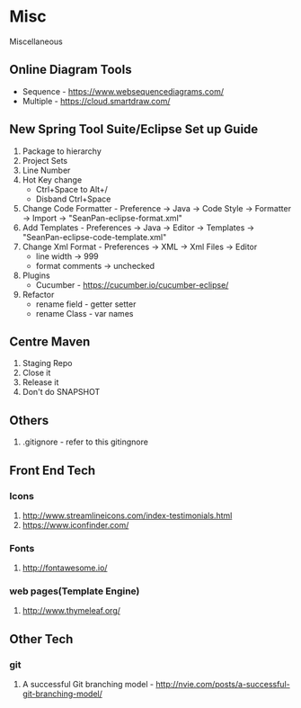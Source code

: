 # Misc
Miscellaneous

## Online Diagram Tools
- Sequence - https://www.websequencediagrams.com/
- Multiple - https://cloud.smartdraw.com/

## New Spring Tool Suite/Eclipse Set up Guide
1. Package to hierarchy
1. Project Sets
1. Line Number
1. Hot Key change
   - Ctrl+Space to Alt+/
   - Disband Ctrl+Space
1. Change Code Formatter - Preference -> Java -> Code Style -> Formatter -> Import -> "SeanPan-eclipse-format.xml"
1. Add Templates - Preferences -> Java -> Editor -> Templates -> "SeanPan-eclipse-code-template.xml"
1. Change Xml Format - Preferences -> XML -> Xml Files -> Editor
   - line width -> 999
   - format comments -> unchecked
1. Plugins
   - Cucumber - https://cucumber.io/cucumber-eclipse/
1. Refactor
   - rename field - getter setter
   - rename Class - var names

## Centre Maven
1. Staging Repo
1. Close it
1. Release it
1. Don't do SNAPSHOT

## Others
1. .gitignore - refer to this gitingnore

## Front End Tech

### Icons
1. http://www.streamlineicons.com/index-testimonials.html
1. https://www.iconfinder.com/

### Fonts
1. http://fontawesome.io/

### web pages(Template Engine)
1. http://www.thymeleaf.org/

## Other Tech
### git
1. A successful Git branching model - http://nvie.com/posts/a-successful-git-branching-model/
